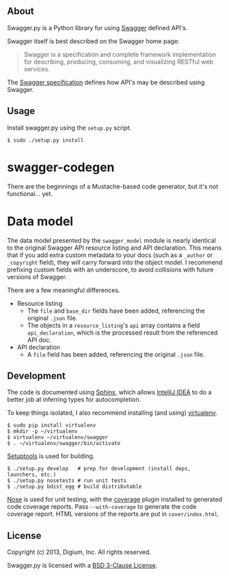 About
-----
Swagger.py is a Python library for using [Swagger][] defined API's.

Swagger itself is best described on the Swagger home page:

> Swagger is a specification and complete framework implementation for
> describing, producing, consuming, and visualizing RESTful web
> services.

The [Swagger specification][] defines how API's may be described using
Swagger.

Usage
-----
Install swagger.py using the `setup.py` script.

    $ sudo ./setup.py install

swagger-codegen
===============

There are the beginnings of a Mustache-based code generator, but it's
not functional... yet.

<!-- TODO
Inspired by the original [swagger-codegen][] project, templates are
written using [Mustache][] templates ([Pystache][], specifically).
There are several important differences.

 * The model that is fed into the mustache templates is almost
   identical to Swagger's API resource listing and API declaration
   model. The differences are listed [below](#model).
 * The templates themselves are completely self contained, with the
   logic to enrich the model being specified in `translate.py` in the
   same directory as the `*.mustache` files.
-->

<a id="model"></a>
Data model
==========

The data model presented by the `swagger_model` module is nearly
identical to the original Swagger API resource listing and API
declaration. This means that if you add extra custom metadata to your
docs (such as a `_author` or `_copyright` field), they will carry
forward into the object model. I recommend prefixing custom fields
with an underscore, to avoid collisions with future versions of
Swagger.

There are a few meaningful differences.

 * Resource listing
   * The `file` and `base_dir` fields have been added, referencing the
     original `.json` file.
   * The objects in a `resource_listing`'s `api` array contains a
     field `api_declaration`, which is the processed result from the
     referenced API doc.
 * API declaration
   * A `file` field has been added, referencing the original `.json`
     file.

Development
-----------

The code is documented using [Sphinx][], which allows [IntelliJ IDEA][]
to do a better job at inferring types for autocompletion.

To keep things isolated, I also recommend installing (and using)
[virtualenv][].

    $ sudo pip install virtualenv
    $ mkdir -p ~/virtualenv
    $ virtualenv ~/virtualenv/swagger
    $ . ~/virtualenv/swagger/bin/activate

[Setuptools][] is used for building.

    $ ./setup.py develop   # prep for development (install deps, launchers, etc.)
    $ ./setup.py nosetests # run unit tests
    $ ./setup.py bdist_egg # build distributable

[Nose][] is used for unit testing, with the [coverage][] plugin
installed to generated code coverage reports. Pass `--with-coverage`
to generate the code coverage report. HTML versions of the reports are
put in `cover/index.html`.

License
-------

Copyright (c) 2013, Digium, Inc.
All rights reserved.

Swagger.py is licensed with a [BSD 3-Clause License][BSD].

 [bsd]: http://opensource.org/licenses/BSD-3-Clause
 [coverage]: http://nedbatchelder.com/code/coverage/
 [sphinx]: http://sphinx-doc.org/
 [intellij idea]: http://confluence.jetbrains.net/display/PYH/
 [mustache]: http://mustache.github.io/
 [nose]: http://nose.readthedocs.org/en/latest/
 [pystache]: https://github.com/defunkt/pystache
 [setuptools]: http://pypi.python.org/pypi/setuptools
 [Swagger specification]: https://github.com/wordnik/swagger-core/wiki
 [swagger-codegen]: https://github.com/wordnik/swagger-codegen
 [swagger]: https://developers.helloreverb.com/swagger/
 [virtualenv]: http://www.virtualenv.org/
